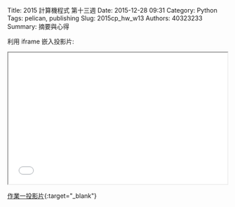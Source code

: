 Title: 2015 計算機程式 第十三週
Date: 2015-12-28 09:31
Category: Python
Tags: pelican, publishing
Slug: 2015cp_hw_w13
Authors: 40323233
Summary: 摘要與心得


利用 iframe 嵌入投影片:

<iframe src="simplest11.html" width="500" height="300"></iframe>

[作業一投影片](simplest11.html){:target="_blank"}